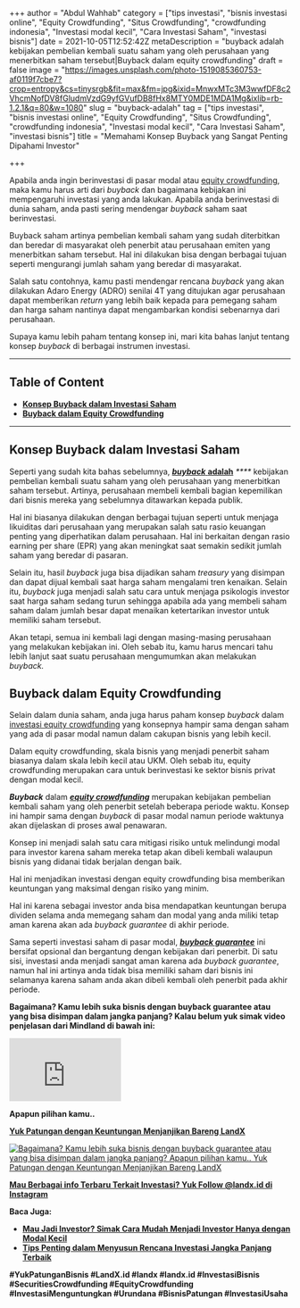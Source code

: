 +++
author = "Abdul Wahhab"
category = ["tips investasi", "bisnis investasi online", "Equity Crowdfunding", "Situs Crowdfunding", "crowdfunding indonesia", "Investasi modal kecil", "Cara Investasi Saham", "investasi bisnis"]
date = 2021-10-05T12:52:42Z
metaDescription = "buyback adalah kebijakan pembelian kembali suatu saham yang oleh perusahaan yang menerbitkan saham tersebut|Buyback dalam equity crowdfunding"
draft = false
image = "https://images.unsplash.com/photo-1519085360753-af0119f7cbe7?crop=entropy&cs=tinysrgb&fit=max&fm=jpg&ixid=MnwxMTc3M3wwfDF8c2VhcmNofDV8fGludmVzdG9yfGVufDB8fHx8MTY0MDE1MDA1Mg&ixlib=rb-1.2.1&q=80&w=1080"
slug = "buyback-adalah"
tag = ["tips investasi", "bisnis investasi online", "Equity Crowdfunding", "Situs Crowdfunding", "crowdfunding indonesia", "Investasi modal kecil", "Cara Investasi Saham", "investasi bisnis"]
title = "Memahami Konsep Buyback yang Sangat Penting Dipahami Investor"

+++


Apabila anda ingin berinvestasi di pasar modal atau [equity crowdfunding](https://landx.id/), maka kamu harus arti dari _buyback_ dan bagaimana kebijakan ini mempengaruhi investasi yang anda lakukan. Apabila anda berinvestasi di dunia saham, anda pasti sering mendengar _buyback_ saham saat berinvestasi.

Buyback saham artinya pembelian kembali saham yang sudah diterbitkan dan beredar di masyarakat oleh penerbit atau perusahaan emiten yang menerbitkan saham tersebut. Hal ini dilakukan bisa dengan berbagai tujuan seperti mengurangi jumlah saham yang beredar di masyarakat.

Salah satu contohnya, kamu pasti mendengar rencana _buyback_ yang akan dilakukan Adaro Energy (ADRO) senilai 4T yang ditujukan agar perusahaan dapat memberikan _return_ yang lebih baik kepada para pemegang saham dan harga saham nantinya dapat mengambarkan kondisi sebenarnya dari perusahaan.

Supaya kamu lebih paham tentang konsep ini, mari kita bahas lanjut tentang konsep _buyback_ di berbagai instrumen investasi.

---

## Table of Content

* **[Konsep Buyback dalam Investasi Saham](#konsep-buyback-dalam-investasi-saham)**
* **[Buyback dalam Equity Crowdfunding](#buyback-dalam-equity-crowdfunding)**

---

## Konsep Buyback dalam Investasi Saham

Seperti yang sudah kita bahas sebelumnya, [_**buyback**_ **adalah**](https://landx.id/project) _****_ kebijakan pembelian kembali suatu saham yang oleh perusahaan yang menerbitkan saham tersebut. Artinya, perusahaan membeli kembali bagian kepemilikan dari bisnis mereka yang sebelumnya ditawarkan kepada publik.

Hal ini biasanya dilakukan dengan berbagai tujuan seperti untuk menjaga likuiditas dari perusahaan yang merupakan salah satu rasio keuangan penting yang diperhatikan dalam perusahaan. Hal ini berkaitan dengan rasio earning per share (EPR) yang akan meningkat saat semakin sedikit jumlah saham yang beredar di pasaran.

Selain itu, hasil _buyback_ juga bisa dijadikan saham _treasury_ yang disimpan dan dapat dijual kembali saat harga saham mengalami tren kenaikan. Selain itu, _buyback_ juga menjadi salah satu cara untuk menjaga psikologis investor saat harga saham sedang turun sehingga apabila ada yang membeli saham saham dalam jumlah besar dapat menaikan ketertarikan investor untuk memiliki saham tersebut.

Akan tetapi, semua ini kembali lagi dengan masing-masing perusahaan yang melakukan kebijakan ini. Oleh sebab itu, kamu harus mencari tahu lebih lanjut saat suatu perusahaan mengumumkan akan melakukan _buyback._

## Buyback dalam Equity Crowdfunding

Selain dalam dunia saham, anda juga harus paham konsep _buyback_ dalam [investasi equity crowdfunding](https://landx.id/) yang konsepnya hampir sama dengan saham yang ada di pasar modal namun dalam cakupan bisnis yang lebih kecil.

Dalam equity crowdfunding, skala bisnis yang menjadi penerbit saham biasanya dalam skala lebih kecil atau UKM. Oleh sebab itu, equity crowdfunding merupakan cara untuk berinvestasi ke sektor bisnis privat dengan modal kecil.

_**Buyback**_ dalam **_[equity crowdfunding](https://landx.id/)_** merupakan kebijakan pembelian kembali saham yang oleh penerbit setelah beberapa periode waktu. Konsep ini hampir sama dengan _buyback_ di pasar modal namun periode waktunya akan dijelaskan di proses awal penawaran.

Konsep ini menjadi salah satu cara mitigasi risiko untuk melindungi modal para investor karena saham mereka tetap akan dibeli kembali walaupun bisnis yang didanai tidak berjalan dengan baik.

Hal ini menjadikan investasi dengan equity crowdfunding bisa memberikan keuntungan yang maksimal dengan risiko yang minim.

Hal ini karena sebagai investor anda bisa mendapatkan keuntungan berupa dividen selama anda memegang saham dan modal yang anda miliki tetap aman karena akan ada _buyback guarantee_ di akhir periode.

Sama seperti investasi saham di pasar modal, _**[buyback guarantee](https://landx.id/project/#/cpap)**_ ini bersifat opsional dan bergantung dengan kebijakan dari penerbit. Di satu sisi, investasi anda menjadi sangat aman karena ada _buyback guarantee_, namun hal ini artinya anda tidak bisa memiliki saham dari bisnis ini selamanya karena saham anda akan dibeli kembali oleh penerbit pada akhir periode.

**Bagaimana? Kamu lebih suka bisnis dengan buyback guarantee atau yang bisa disimpan dalam jangka panjang? Kalau belum yuk simak video penjelasan dari Mindland di bawah ini:**

<iframe width="200" height="113" src="https://www.youtube.com/embed/p0z6zpJ6N1I?feature=oembed" frameborder="0" allow="accelerometer; autoplay; clipboard-write; encrypted-media; gyroscope; picture-in-picture" allowfullscreen></iframe>

**Apapun pilihan kamu..**

**[Yuk Patungan  dengan Keuntungan Menjanjikan Bareng LandX](https://landx.id/project/)**

[![Bagaimana? Kamu lebih suka bisnis dengan buyback guarantee atau yang bisa disimpan dalam jangka panjang? Apapun pilihan kamu.. Yuk Patungan  dengan Keuntungan Menjanjikan Bareng LandX](https://accountgram-production.sfo2.cdn.digitaloceanspaces.com/landx_ghost/2021/10/Equity-Crowdfunding-di-Indonesia-1--3.png)](http://landx.id/)

**[Mau Berbagai info Terbaru Terkait Investasi? Yuk Follow @landx.id di Instagram](https://www.instagram.com/landx.id/?utm_medium=copy_link)**

**Baca Juga:**

* ****[**Mau Jadi Investor? Simak Cara Mudah Menjadi Investor Hanya dengan Modal Kecil**](https://landx.id/blog/cara-menjadi-investor/)****
* ****[**Tips Penting dalam Menyusun Rencana Investasi Jangka Panjang Terbaik**](https://landx.id/blog/investasi-jangka-panjang-adalah/)****

**#YukPatunganBisnis    #LandX.id    #landx         #landx.id    #InvestasiBisnis  #SecuritiesCrowdfunding   #EquityCrowdfunding    #InvestasiMenguntungkan     #Urundana    #BisnisPatungan    #InvestasiUsaha**

